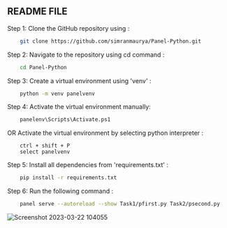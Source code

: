 ## README FILE

Step 1:
Clone the GitHub repository using :
```bash
    git clone https://github.com/simranmaurya/Panel-Python.git
```

Step 2:
Navigate to the repository using cd command :
```bash
    cd Panel-Python
```

Step 3:
Create a virtual environment using 'venv' :
```bash
    python -m venv panelvenv
```

Step 4:
Activate the virtual environment manually:
```bash
    panelenv\Scripts\Activate.ps1
```
OR
Activate the virtual environment by selecting python interpreter :
```
    ctrl + shift + P 
    select panelvenv
```

Step 5:
Install all dependencies from 'requirements.txt' :
```bash
    pip install -r requirements.txt
```

Step 6:
Run the following command :
```bash
    panel serve --autoreload --show Task1/pfirst.py Task2/psecond.py
```

![Screenshot 2023-03-22 104055](https://user-images.githubusercontent.com/101667353/226905574-12cf22b3-1592-4a3a-9b12-3ac3164d08d7.png)
